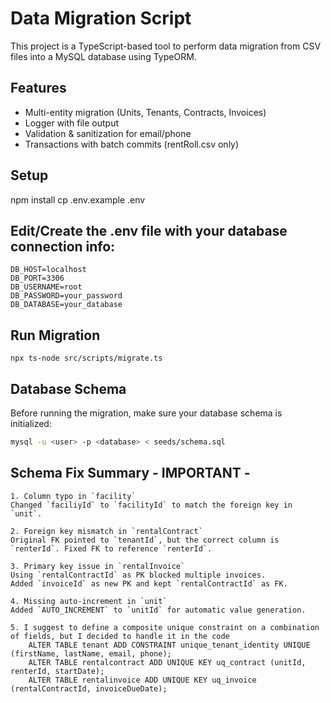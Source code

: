# Data Migration Script

This project is a TypeScript-based tool to perform data migration from CSV files into a MySQL database using TypeORM.

## Features

- Multi-entity migration (Units, Tenants, Contracts, Invoices)
- Logger with file output
- Validation & sanitization for email/phone
- Transactions with batch commits (rentRoll.csv only)

## Setup
npm install
cp .env.example .env

## Edit/Create the .env file with your database connection info:
```
DB_HOST=localhost
DB_PORT=3306
DB_USERNAME=root
DB_PASSWORD=your_password
DB_DATABASE=your_database
```

## Run Migration
```
npx ts-node src/scripts/migrate.ts
```

## Database Schema

Before running the migration, make sure your database schema is initialized:
```bash
mysql -u <user> -p <database> < seeds/schema.sql
```

## Schema Fix Summary - IMPORTANT - 
    1. Column typo in `facility`
    Changed `faciliyId` to `facilityId` to match the foreign key in `unit`.

    2. Foreign key mismatch in `rentalContract`
    Original FK pointed to `tenantId`, but the correct column is `renterId`. Fixed FK to reference `renterId`.

    3. Primary key issue in `rentalInvoice`
    Using `rentalContractId` as PK blocked multiple invoices.
    Added `invoiceId` as new PK and kept `rentalContractId` as FK.

    4. Missing auto-increment in `unit`
    Added `AUTO_INCREMENT` to `unitId` for automatic value generation.

    5. I suggest to define a composite unique constraint on a combination of fields, but I decided to handle it in the code 
        ALTER TABLE tenant ADD CONSTRAINT unique_tenant_identity UNIQUE (firstName, lastName, email, phone);
        ALTER TABLE rentalcontract ADD UNIQUE KEY uq_contract (unitId, renterId, startDate);
        ALTER TABLE rentalinvoice ADD UNIQUE KEY uq_invoice (rentalContractId, invoiceDueDate);
